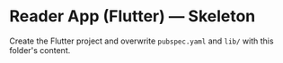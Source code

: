 # Reader App (Flutter) — Skeleton
Create the Flutter project and overwrite `pubspec.yaml` and `lib/` with this folder's content.
